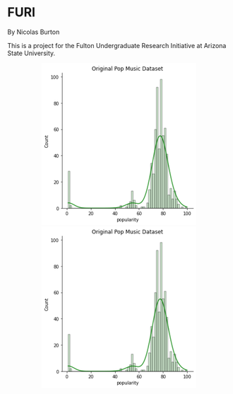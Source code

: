# FURI
By Nicolas Burton

This is a project for the Fulton Undergraduate Research Initiative at Arizona State University.


<p align="center">
  <img src="https://github.com/SimpleNic/FURI/blob/main/images/OriginalPopSet.png?raw=true" width="350" title="hover text">
  <img src="./images/OriginalPopSet.png?raw=true" width="350" alt="accessibility text">
</p>

